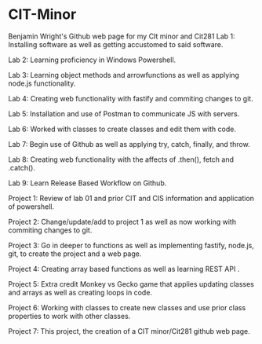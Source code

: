 # CIT-Minor
Benjamin Wright's Github web page for my CIt minor and Cit281
Lab 1: Installing software as well as getting accustomed to said software.

Lab 2: Learning proficiency in Windows Powershell.

Lab 3: Learning object methods and arrowfunctions as well as applying node.js functionality.

Lab 4: Creating web functionality with fastify and commiting changes to git.

Lab 5: Installation and use of Postman to communicate JS with servers.

Lab 6: Worked with classes to create classes and edit them with code.

Lab 7: Begin use of Github as well as applying try, catch, finally, and throw.

Lab 8: Creating web functionality with the affects of .then(), fetch and .catch().

Lab 9: Learn Release Based Workflow on Github.

Project 1: Review of lab 01 and prior CIT and CIS information and application of powershell.

Project 2: Change/update/add to project 1 as well as now working with commiting changes to git.

Project 3: Go in deeper to functions as well as implementing fastify, node.js, git, to create the project and a web page.

Project 4: Creating array based functions as well as learning REST API .

Project 5: Extra credit Monkey vs Gecko game that applies updating classes and arrays as well as creating loops in code.

Project 6: Working with classes to create new classes and use prior class properties to work with other classes.

Project 7: This project, the creation of a CIT minor/Cit281 github web page.
